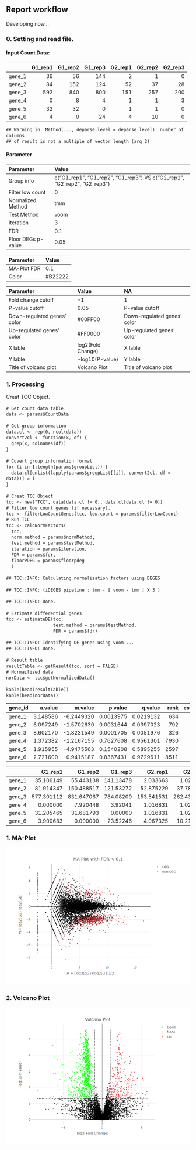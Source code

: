 Report workflow
---------------

Developing now…

### 0. Setting and read file.

#### Input Count Data:

<table>
<thead>
<tr class="header">
<th></th>
<th style="text-align: right;">G1_rep1</th>
<th style="text-align: right;">G1_rep2</th>
<th style="text-align: right;">G1_rep3</th>
<th style="text-align: right;">G2_rep1</th>
<th style="text-align: right;">G2_rep2</th>
<th style="text-align: right;">G2_rep3</th>
</tr>
</thead>
<tbody>
<tr class="odd">
<td>gene_1</td>
<td style="text-align: right;">36</td>
<td style="text-align: right;">56</td>
<td style="text-align: right;">144</td>
<td style="text-align: right;">2</td>
<td style="text-align: right;">1</td>
<td style="text-align: right;">0</td>
</tr>
<tr class="even">
<td>gene_2</td>
<td style="text-align: right;">84</td>
<td style="text-align: right;">152</td>
<td style="text-align: right;">124</td>
<td style="text-align: right;">52</td>
<td style="text-align: right;">37</td>
<td style="text-align: right;">28</td>
</tr>
<tr class="odd">
<td>gene_3</td>
<td style="text-align: right;">592</td>
<td style="text-align: right;">840</td>
<td style="text-align: right;">800</td>
<td style="text-align: right;">151</td>
<td style="text-align: right;">257</td>
<td style="text-align: right;">200</td>
</tr>
<tr class="even">
<td>gene_4</td>
<td style="text-align: right;">0</td>
<td style="text-align: right;">8</td>
<td style="text-align: right;">4</td>
<td style="text-align: right;">1</td>
<td style="text-align: right;">1</td>
<td style="text-align: right;">3</td>
</tr>
<tr class="odd">
<td>gene_5</td>
<td style="text-align: right;">32</td>
<td style="text-align: right;">32</td>
<td style="text-align: right;">0</td>
<td style="text-align: right;">1</td>
<td style="text-align: right;">1</td>
<td style="text-align: right;">0</td>
</tr>
<tr class="even">
<td>gene_6</td>
<td style="text-align: right;">4</td>
<td style="text-align: right;">0</td>
<td style="text-align: right;">24</td>
<td style="text-align: right;">4</td>
<td style="text-align: right;">10</td>
<td style="text-align: right;">0</td>
</tr>
</tbody>
</table>

    ## Warning in .Method(..., deparse.level = deparse.level): number of columns
    ## of result is not a multiple of vector length (arg 2)

#### Parameter

<table>
<thead>
<tr class="header">
<th style="text-align: left;">Parameter</th>
<th style="text-align: left;">Value</th>
</tr>
</thead>
<tbody>
<tr class="odd">
<td style="text-align: left;">Group info</td>
<td style="text-align: left;">c(“G1_rep1”, “G1_rep2”, “G1_rep3”) VS c(“G2_rep1”, “G2_rep2”, “G2_rep3”)</td>
</tr>
<tr class="even">
<td style="text-align: left;">Filter low count</td>
<td style="text-align: left;">0</td>
</tr>
<tr class="odd">
<td style="text-align: left;">Normalized Method</td>
<td style="text-align: left;">tmm</td>
</tr>
<tr class="even">
<td style="text-align: left;">Test Method</td>
<td style="text-align: left;">voom</td>
</tr>
<tr class="odd">
<td style="text-align: left;">Iteration</td>
<td style="text-align: left;">3</td>
</tr>
<tr class="even">
<td style="text-align: left;">FDR</td>
<td style="text-align: left;">0.1</td>
</tr>
<tr class="odd">
<td style="text-align: left;">Floor DEGs p-value</td>
<td style="text-align: left;">0.05</td>
</tr>
</tbody>
</table>

<table>
<thead>
<tr class="header">
<th style="text-align: left;">Parameter</th>
<th style="text-align: left;">Value</th>
</tr>
</thead>
<tbody>
<tr class="odd">
<td style="text-align: left;">MA-Plot FDR</td>
<td style="text-align: left;">0.1</td>
</tr>
<tr class="even">
<td style="text-align: left;">Color</td>
<td style="text-align: left;">#B22222</td>
</tr>
</tbody>
</table>

<table>
<thead>
<tr class="header">
<th style="text-align: left;">Parameter</th>
<th style="text-align: left;">Value</th>
<th style="text-align: left;">NA</th>
</tr>
</thead>
<tbody>
<tr class="odd">
<td style="text-align: left;">Fold change cutoff</td>
<td style="text-align: left;">-1</td>
<td style="text-align: left;">1</td>
</tr>
<tr class="even">
<td style="text-align: left;">P-value cutoff</td>
<td style="text-align: left;">0.05</td>
<td style="text-align: left;">P-value cutoff</td>
</tr>
<tr class="odd">
<td style="text-align: left;">Down-regulated genes’ color</td>
<td style="text-align: left;">#00FF00</td>
<td style="text-align: left;">Down-regulated genes’ color</td>
</tr>
<tr class="even">
<td style="text-align: left;">Up-regulated genes’ color</td>
<td style="text-align: left;">#FF0000</td>
<td style="text-align: left;">Up-regulated genes’ color</td>
</tr>
<tr class="odd">
<td style="text-align: left;">X lable</td>
<td style="text-align: left;">log2(Fold Change)</td>
<td style="text-align: left;">X lable</td>
</tr>
<tr class="even">
<td style="text-align: left;">Y lable</td>
<td style="text-align: left;">-log10(P-value)</td>
<td style="text-align: left;">Y lable</td>
</tr>
<tr class="odd">
<td style="text-align: left;">Title of volcano plot</td>
<td style="text-align: left;">Volcano Plot</td>
<td style="text-align: left;">Title of volcano plot</td>
</tr>
</tbody>
</table>

### 1. Processing

Creat TCC Object.

    # Get count data table
    data <- params$CountData

    # Get group information
    data.cl <- rep(0, ncol(data))
    convert2cl <- function(x, df) {
      grep(x, colnames(df))
    }

    # Covert group information format
    for (i in 1:length(params$groupList)) {
      data.cl[unlist(lapply(params$groupList[[i]], convert2cl, df = data))] = i
    }

    # Creat TCC Object
    tcc <- new("TCC", data[data.cl != 0], data.cl[data.cl != 0])
    # Filter low count genes (if necessary).
    tcc <- filterLowCountGenes(tcc, low.count = params$filterLowCount)
    # Run TCC
    tcc <- calcNormFactors(
      tcc,
      norm.method = params$normMethod,
      test.method = params$testMethod,
      iteration = params$iteration,
      FDR = params$fdr,
      floorPDEG = params$floorpdeg
      )

    ## TCC::INFO: Calculating normalization factors using DEGES

    ## TCC::INFO: (iDEGES pipeline : tmm - [ voom - tmm ] X 3 )

    ## TCC::INFO: Done.

    # Estimate differential genes
    tcc <- estimateDE(tcc,
                      test.method = params$testMethod,
                      FDR = params$fdr)    

    ## TCC::INFO: Identifying DE genes using voom ...
    ## TCC::INFO: Done.

    # Result table
    resultTable <- getResult(tcc, sort = FALSE)
    # Normailized data
    norData <- tcc$getNormalizedData()

    kable(head(resultTable))
    kable(head(norData))

<table>
<thead>
<tr class="header">
<th style="text-align: left;">gene_id</th>
<th style="text-align: right;">a.value</th>
<th style="text-align: right;">m.value</th>
<th style="text-align: right;">p.value</th>
<th style="text-align: right;">q.value</th>
<th style="text-align: right;">rank</th>
<th style="text-align: right;">estimatedDEG</th>
</tr>
</thead>
<tbody>
<tr class="odd">
<td style="text-align: left;">gene_1</td>
<td style="text-align: right;">3.148586</td>
<td style="text-align: right;">-6.2449320</td>
<td style="text-align: right;">0.0013975</td>
<td style="text-align: right;">0.0219132</td>
<td style="text-align: right;">634</td>
<td style="text-align: right;">1</td>
</tr>
<tr class="even">
<td style="text-align: left;">gene_2</td>
<td style="text-align: right;">6.097249</td>
<td style="text-align: right;">-1.5702630</td>
<td style="text-align: right;">0.0031644</td>
<td style="text-align: right;">0.0397023</td>
<td style="text-align: right;">792</td>
<td style="text-align: right;">1</td>
</tr>
<tr class="odd">
<td style="text-align: left;">gene_3</td>
<td style="text-align: right;">8.602170</td>
<td style="text-align: right;">-1.8231549</td>
<td style="text-align: right;">0.0001705</td>
<td style="text-align: right;">0.0051976</td>
<td style="text-align: right;">326</td>
<td style="text-align: right;">1</td>
</tr>
<tr class="even">
<td style="text-align: left;">gene_4</td>
<td style="text-align: right;">1.372382</td>
<td style="text-align: right;">-1.2167155</td>
<td style="text-align: right;">0.7627608</td>
<td style="text-align: right;">0.9561301</td>
<td style="text-align: right;">7930</td>
<td style="text-align: right;">0</td>
</tr>
<tr class="odd">
<td style="text-align: left;">gene_5</td>
<td style="text-align: right;">1.915955</td>
<td style="text-align: right;">-4.9475563</td>
<td style="text-align: right;">0.1540208</td>
<td style="text-align: right;">0.5895255</td>
<td style="text-align: right;">2597</td>
<td style="text-align: right;">0</td>
</tr>
<tr class="even">
<td style="text-align: left;">gene_6</td>
<td style="text-align: right;">2.721600</td>
<td style="text-align: right;">-0.9415187</td>
<td style="text-align: right;">0.8367431</td>
<td style="text-align: right;">0.9729611</td>
<td style="text-align: right;">8511</td>
<td style="text-align: right;">0</td>
</tr>
</tbody>
</table>

<table>
<thead>
<tr class="header">
<th></th>
<th style="text-align: right;">G1_rep1</th>
<th style="text-align: right;">G1_rep2</th>
<th style="text-align: right;">G1_rep3</th>
<th style="text-align: right;">G2_rep1</th>
<th style="text-align: right;">G2_rep2</th>
<th style="text-align: right;">G2_rep3</th>
</tr>
</thead>
<tbody>
<tr class="odd">
<td>gene_1</td>
<td style="text-align: right;">35.106149</td>
<td style="text-align: right;">55.443138</td>
<td style="text-align: right;">141.13478</td>
<td style="text-align: right;">2.033663</td>
<td style="text-align: right;">1.021148</td>
<td style="text-align: right;">0.000000</td>
</tr>
<tr class="even">
<td>gene_2</td>
<td style="text-align: right;">81.914347</td>
<td style="text-align: right;">150.488517</td>
<td style="text-align: right;">121.53272</td>
<td style="text-align: right;">52.875229</td>
<td style="text-align: right;">37.782480</td>
<td style="text-align: right;">28.529034</td>
</tr>
<tr class="odd">
<td>gene_3</td>
<td style="text-align: right;">577.301112</td>
<td style="text-align: right;">831.647067</td>
<td style="text-align: right;">784.08209</td>
<td style="text-align: right;">153.541531</td>
<td style="text-align: right;">262.435066</td>
<td style="text-align: right;">203.778814</td>
</tr>
<tr class="even">
<td>gene_4</td>
<td style="text-align: right;">0.000000</td>
<td style="text-align: right;">7.920448</td>
<td style="text-align: right;">3.92041</td>
<td style="text-align: right;">1.016831</td>
<td style="text-align: right;">1.021148</td>
<td style="text-align: right;">3.056682</td>
</tr>
<tr class="odd">
<td>gene_5</td>
<td style="text-align: right;">31.205465</td>
<td style="text-align: right;">31.681793</td>
<td style="text-align: right;">0.00000</td>
<td style="text-align: right;">1.016831</td>
<td style="text-align: right;">1.021148</td>
<td style="text-align: right;">0.000000</td>
</tr>
<tr class="even">
<td>gene_6</td>
<td style="text-align: right;">3.900683</td>
<td style="text-align: right;">0.000000</td>
<td style="text-align: right;">23.52246</td>
<td style="text-align: right;">4.067325</td>
<td style="text-align: right;">10.211481</td>
<td style="text-align: right;">0.000000</td>
</tr>
</tbody>
</table>

### 1. MA-Plot

![](report_files/figure-markdown_strict/add-ma-plot-1.png)

### 2. Volcano Plot

![](report_files/figure-markdown_strict/add-volcano-plot-1.png)
